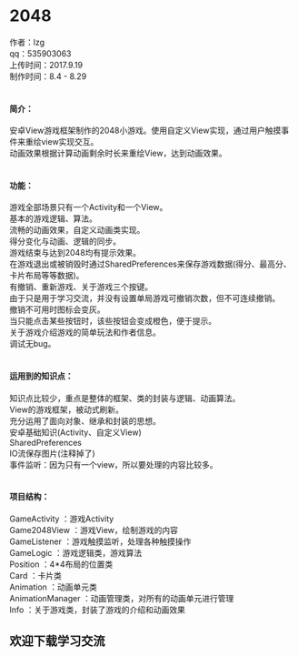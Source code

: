 # 2048
作者：lzg</br>
qq：535903063</br>
上传时间：2017.9.19</br>
制作时间：8.4 - 8.29</br>
</br>
<h4>简介：</h4>
安卓View游戏框架制作的2048小游戏。使用自定义View实现，通过用户触摸事件来重绘view实现交互。</br>
动画效果根据计算动画剩余时长来重绘View，达到动画效果。</br>
</br>
<h4>功能：</h4>
游戏全部场景只有一个Activity和一个View。</br>
基本的游戏逻辑、算法。</br>
流畅的动画效果，自定义动画类实现。</br>
得分变化与动画、逻辑的同步。</br>
游戏结束与达到2048均有提示效果。</br>
在游戏退出或被销毁时通过SharedPreferences来保存游戏数据(得分、最高分、卡片布局等等数据)。</br>
有撤销、重新游戏、关于游戏三个按键。</br>
由于只是用于学习交流，并没有设置单局游戏可撤销次数，但不可连续撤销。</br>
撤销不可用时图标会变灰。</br>
当只能点击某些按钮时，该些按钮会变成橙色，便于提示。</br>
关于游戏介绍游戏的简单玩法和作者信息。</br>
调试无bug。</br>
</br>
<h4>运用到的知识点：</h4>
知识点比较少，重点是整体的框架、类的封装与逻辑、动画算法。</br>
View的游戏框架，被动式刷新。</br>
充分运用了面向对象、继承和封装的思想。</br>
安卓基础知识(Activity、自定义View)</br>
SharedPreferences</br>
IO流保存图片(注释掉了)</br>
事件监听：因为只有一个view，所以要处理的内容比较多。</br>
</br>
<h4>项目结构：</h4>
GameActivity ：游戏Activity</br>
Game2048View  ：游戏View，绘制游戏的内容</br>
GameListener  ：游戏触摸监听，处理各种触摸操作</br>
GameLogic ：游戏逻辑类，游戏算法</br>
Position  ：4*4布局的位置类</br>
Card  ：卡片类</br>
Animation ：动画单元类</br>
AnimationManager  ：动画管理类，对所有的动画单元进行管理</br>
Info ：关于游戏类，封装了游戏的介绍和动画效果

</br>
<h2>欢迎下载学习交流</h2>

